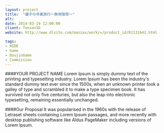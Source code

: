 ```yaml
---
layout: project
title:  "優子の卒業旅行～無惨陵辱～"
alt:
date: 2014-03-19 12:00:00
client: Tenson3D
website: http://www.dlsite.com/maniax/work/=/product_id/RJ131642.html

tags:
- HIDE
- Game
- DoujinGame
- Commission
---
```

####YOUR PROJECT NAME
Lorem Ipsum is simply dummy text of the printing and typesetting industry. Lorem Ipsum has been the industry's standard dummy text ever since the 1500s, when an unknown printer took a galley of type and scrambled it to make a type specimen book. It has survived not only five centuries, but also the leap into electronic typesetting, remaining essentially unchanged.

####Our Proposal
It was popularised in the 1960s with the release of Letraset sheets containing Lorem Ipsum passages, and more recently with desktop publishing software like Aldus PageMaker including versions of Lorem Ipsum.
